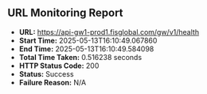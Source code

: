 ## URL Monitoring Report

- **URL:** https://api-gw1-prod1.fisglobal.com/gw/v1/health
- **Start Time:** 2025-05-13T16:10:49.067860
- **End Time:** 2025-05-13T16:10:49.584098
- **Total Time Taken:** 0.516238 seconds
- **HTTP Status Code:** 200
- **Status:** Success
- **Failure Reason:** N/A
